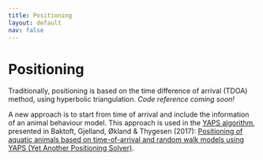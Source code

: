 ```yaml
---
title: Positioning
layout: default
nav: false
---
```


# Positioning

Traditionally, positioning is based on the time difference of arrival (TDOA) method, using hyperbolic triangulation. *Code reference coming soon!*

A new approach is to start from time of arrival and include the information of an animal behaviour model. This approach is used in the [YAPS algorithm](https://github.com/baktoft/yaps), presented in Baktoft, Gjelland, Økland & Thygesen (2017): [Positioning of aquatic animals based on time-of-arrival and random walk models using YAPS (Yet Another Positioning Solver)](https://www.nature.com/articles/s41598-017-14278-z.pdf).


<!---
Link to all kinds of adapted YAPS versions for different systems (e.g. James’ code for HTI system)
Link to TDOA algorithm code
-->

